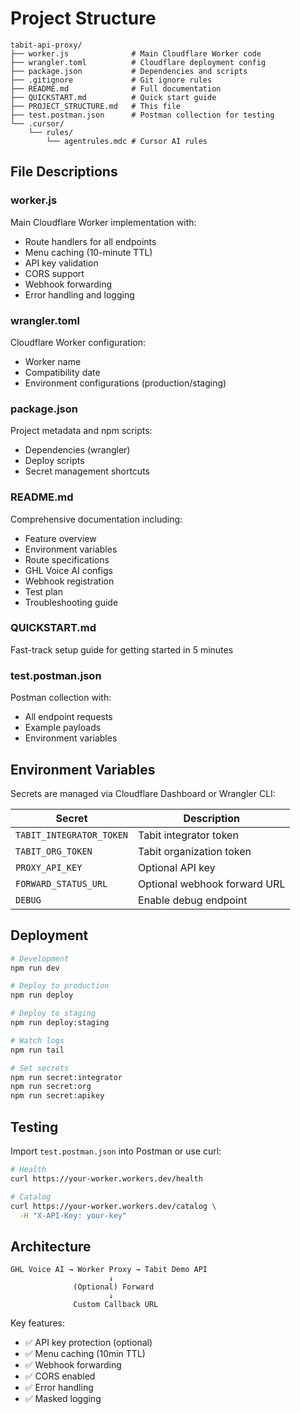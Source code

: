 # Project Structure

```
tabit-api-proxy/
├── worker.js              # Main Cloudflare Worker code
├── wrangler.toml          # Cloudflare deployment config
├── package.json           # Dependencies and scripts
├── .gitignore             # Git ignore rules
├── README.md              # Full documentation
├── QUICKSTART.md          # Quick start guide
├── PROJECT_STRUCTURE.md   # This file
├── test.postman.json      # Postman collection for testing
└── .cursor/
    └── rules/
        └── agentrules.mdc # Cursor AI rules
```

## File Descriptions

### worker.js
Main Cloudflare Worker implementation with:
- Route handlers for all endpoints
- Menu caching (10-minute TTL)
- API key validation
- CORS support
- Webhook forwarding
- Error handling and logging

### wrangler.toml
Cloudflare Worker configuration:
- Worker name
- Compatibility date
- Environment configurations (production/staging)

### package.json
Project metadata and npm scripts:
- Dependencies (wrangler)
- Deploy scripts
- Secret management shortcuts

### README.md
Comprehensive documentation including:
- Feature overview
- Environment variables
- Route specifications
- GHL Voice AI configs
- Webhook registration
- Test plan
- Troubleshooting guide

### QUICKSTART.md
Fast-track setup guide for getting started in 5 minutes

### test.postman.json
Postman collection with:
- All endpoint requests
- Example payloads
- Environment variables

## Environment Variables

Secrets are managed via Cloudflare Dashboard or Wrangler CLI:

| Secret | Description |
|--------|-------------|
| `TABIT_INTEGRATOR_TOKEN` | Tabit integrator token |
| `TABIT_ORG_TOKEN` | Tabit organization token |
| `PROXY_API_KEY` | Optional API key |
| `FORWARD_STATUS_URL` | Optional webhook forward URL |
| `DEBUG` | Enable debug endpoint |

## Deployment

```bash
# Development
npm run dev

# Deploy to production
npm run deploy

# Deploy to staging
npm run deploy:staging

# Watch logs
npm run tail

# Set secrets
npm run secret:integrator
npm run secret:org
npm run secret:apikey
```

## Testing

Import `test.postman.json` into Postman or use curl:

```bash
# Health
curl https://your-worker.workers.dev/health

# Catalog
curl https://your-worker.workers.dev/catalog \
  -H "X-API-Key: your-key"
```

## Architecture

```
GHL Voice AI → Worker Proxy → Tabit Demo API
                      ↓
              (Optional) Forward
                      ↓
              Custom Callback URL
```

Key features:
- ✅ API key protection (optional)
- ✅ Menu caching (10min TTL)
- ✅ Webhook forwarding
- ✅ CORS enabled
- ✅ Error handling
- ✅ Masked logging
